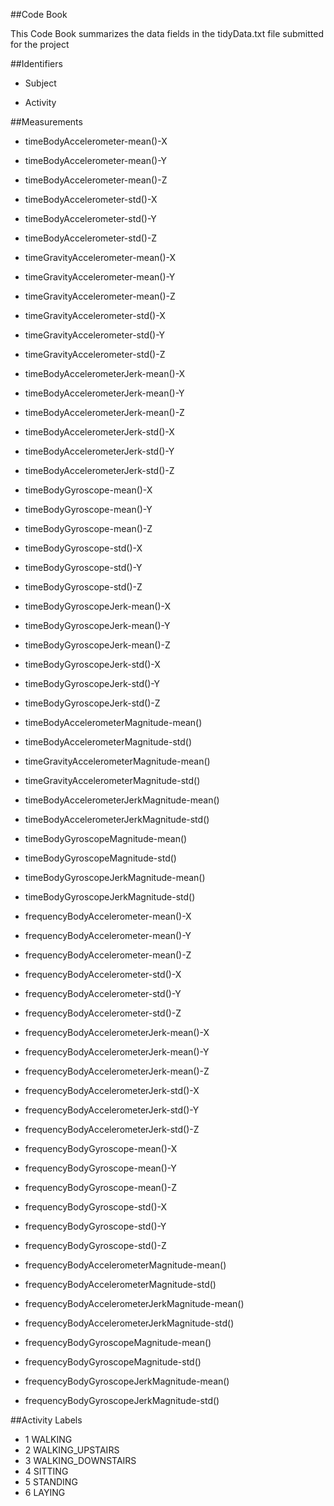 ##Code Book

This Code Book summarizes the data fields in the tidyData.txt file submitted for the project

##Identifiers

* Subject  

* Activity

##Measurements

* timeBodyAccelerometer-mean()-X

* timeBodyAccelerometer-mean()-Y

* timeBodyAccelerometer-mean()-Z

* timeBodyAccelerometer-std()-X

* timeBodyAccelerometer-std()-Y

* timeBodyAccelerometer-std()-Z

* timeGravityAccelerometer-mean()-X

* timeGravityAccelerometer-mean()-Y

* timeGravityAccelerometer-mean()-Z

* timeGravityAccelerometer-std()-X

* timeGravityAccelerometer-std()-Y

* timeGravityAccelerometer-std()-Z

* timeBodyAccelerometerJerk-mean()-X

* timeBodyAccelerometerJerk-mean()-Y

* timeBodyAccelerometerJerk-mean()-Z

* timeBodyAccelerometerJerk-std()-X

* timeBodyAccelerometerJerk-std()-Y

* timeBodyAccelerometerJerk-std()-Z

* timeBodyGyroscope-mean()-X

* timeBodyGyroscope-mean()-Y

* timeBodyGyroscope-mean()-Z

* timeBodyGyroscope-std()-X

* timeBodyGyroscope-std()-Y

* timeBodyGyroscope-std()-Z

* timeBodyGyroscopeJerk-mean()-X

* timeBodyGyroscopeJerk-mean()-Y

* timeBodyGyroscopeJerk-mean()-Z

* timeBodyGyroscopeJerk-std()-X

* timeBodyGyroscopeJerk-std()-Y

* timeBodyGyroscopeJerk-std()-Z

* timeBodyAccelerometerMagnitude-mean()

* timeBodyAccelerometerMagnitude-std()

* timeGravityAccelerometerMagnitude-mean()

* timeGravityAccelerometerMagnitude-std()

* timeBodyAccelerometerJerkMagnitude-mean()

* timeBodyAccelerometerJerkMagnitude-std()

* timeBodyGyroscopeMagnitude-mean()

* timeBodyGyroscopeMagnitude-std()

* timeBodyGyroscopeJerkMagnitude-mean()

* timeBodyGyroscopeJerkMagnitude-std()

* frequencyBodyAccelerometer-mean()-X

* frequencyBodyAccelerometer-mean()-Y

* frequencyBodyAccelerometer-mean()-Z

* frequencyBodyAccelerometer-std()-X

* frequencyBodyAccelerometer-std()-Y

* frequencyBodyAccelerometer-std()-Z

* frequencyBodyAccelerometerJerk-mean()-X

* frequencyBodyAccelerometerJerk-mean()-Y

* frequencyBodyAccelerometerJerk-mean()-Z

* frequencyBodyAccelerometerJerk-std()-X

* frequencyBodyAccelerometerJerk-std()-Y

* frequencyBodyAccelerometerJerk-std()-Z

* frequencyBodyGyroscope-mean()-X

* frequencyBodyGyroscope-mean()-Y

* frequencyBodyGyroscope-mean()-Z

* frequencyBodyGyroscope-std()-X

* frequencyBodyGyroscope-std()-Y

* frequencyBodyGyroscope-std()-Z

* frequencyBodyAccelerometerMagnitude-mean()

* frequencyBodyAccelerometerMagnitude-std()

* frequencyBodyAccelerometerJerkMagnitude-mean()

* frequencyBodyAccelerometerJerkMagnitude-std()

* frequencyBodyGyroscopeMagnitude-mean()

* frequencyBodyGyroscopeMagnitude-std()

* frequencyBodyGyroscopeJerkMagnitude-mean()

* frequencyBodyGyroscopeJerkMagnitude-std()


##Activity Labels

* 1 WALKING 
* 2 WALKING_UPSTAIRS
* 3 WALKING_DOWNSTAIRS
* 4 SITTING
* 5 STANDING
* 6 LAYING


